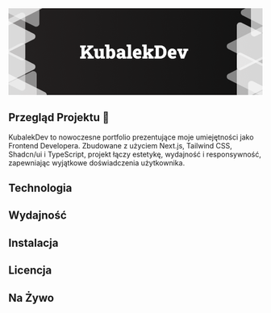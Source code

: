 <img src="./public/portfolio/thumbail-github.png" alt="Baner KubalekDev"   />

## Przegląd Projektu 🎨

<p>
  KubalekDev to nowoczesne portfolio prezentujące moje umiejętności jako Frontend Developera. Zbudowane z użyciem Next.js, Tailwind CSS, Shadcn/ui i TypeScript, projekt łączy estetykę, wydajność i responsywność, zapewniając wyjątkowe doświadczenia użytkownika.
</p>

## Technologia

## Wydajność

## Instalacja

## Licencja

## Na Żywo
